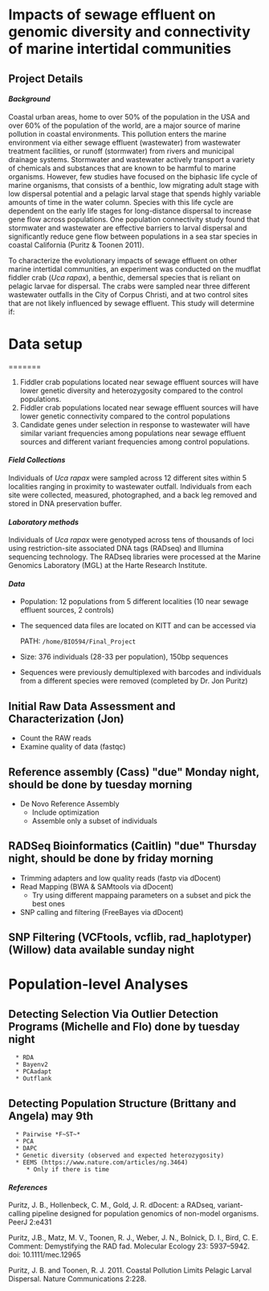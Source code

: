 # Impacts of sewage effluent on genomic diversity and connectivity of marine intertidal communities

## Project Details

#### _Background_
Coastal urban areas, home to over 50% of the population in the USA and over 60% of the population of the world, are a major source of marine pollution in coastal environments. This pollution enters the marine environment via either sewage effluent (wastewater) from wastewater treatment facilities, or runoff (stormwater) from rivers and municipal drainage systems. Stormwater and wastewater actively transport a variety of chemicals and substances that are known to be harmful to marine organisms. However, few studies have focused on the biphasic life cycle of marine organisms, that consists of a benthic, low migrating adult stage with low dispersal potential and a pelagic larval stage that spends highly variable amounts of time in the water column. Species with this life cycle are dependent on the early life stages for long-distance dispersal to increase gene flow across populations. One population connectivity study found that stormwater and wastewater are effective barriers to larval dispersal and significantly reduce gene flow between populations in a sea star species in coastal California (Puritz & Toonen 2011).

To characterize the evolutionary impacts of sewage effluent on other marine intertidal communities, an experiment was conducted on the mudflat fiddler crab (_Uca rapax_), a benthic, demersal species that is reliant on pelagic larvae for dispersal. The crabs were sampled near three different wastewater outfalls in the City of Corpus Christi, and at two control sites that are not likely influenced by sewage effluent. This study will determine if:

# Data setup
=======
1.	Fiddler crab populations located near sewage effluent sources will have lower genetic diversity and heterozygosity compared to the control populations.
2.	Fiddler crab populations located near sewage effluent sources will have lower genetic connectivity compared to the control populations
3.	Candidate genes under selection in response to wastewater will have similar variant frequencies among populations near sewage effluent sources and different variant frequencies among control populations.

#### _Field Collections_

Individuals of _Uca rapax_ were sampled across 12 different sites within 5 localities ranging in proximity to wastewater outfall. Individuals from each site were collected, measured, photographed, and a back leg removed and stored in DNA preservation buffer.

#### _Laboratory methods_

Individuals of _Uca rapax_ were genotyped across tens of thousands of loci using restriction-site associated DNA tags (RADseq) and Illumina sequencing technology. The RADseq libraries were processed at the Marine Genomics Laboratory (MGL) at the Harte Research Institute.

#### _Data_

* Population: 12 populations from 5 different localities (10 near sewage effluent sources, 2 controls)
* The sequenced data files are located on KITT and can be accessed via

  PATH:  `/home/BIO594/Final_Project`
* Size: 376 individuals (28-33 per population), 150bp sequences
* Sequences were previously demultiplexed with barcodes and individuals from a different species were removed (completed by Dr. Jon Puritz)


## Initial Raw Data Assessment and Characterization (Jon)
  * Count the RAW reads
  * Examine quality of data (fastqc)

## Reference assembly (Cass) "due" Monday night, should be done by tuesday morning
   * De Novo Reference Assembly 
      * Include optimization
      * Assemble only a subset of individuals

## RADSeq Bioinformatics (Caitlin) "due" Thursday night, should be done by friday morning 
   * Trimming adapters and low quality reads (fastp via dDocent)
   * Read Mapping (BWA & SAMtools via dDocent)
      * Try using different mappaing parameters on a subset and pick the best ones
   * SNP calling and filtering (FreeBayes via dDocent)

## SNP Filtering (VCFtools, vcflib, rad_haplotyper) (Willow) data available sunday night 

# Population-level Analyses

## Detecting Selection Via Outlier Detection Programs (Michelle and Flo) done by tuesday night 
      * RDA 
      * Bayenv2
      * PCAadapt
      * Outflank

## Detecting Population Structure (Brittany and Angela) may 9th
      * Pairwise *F~ST~*
      * PCA
      * DAPC
      * Genetic diversity (observed and expected heterozygosity)
      * EEMS (https://www.nature.com/articles/ng.3464)
         * Only if there is time

#### _References_

Puritz, J. B., Hollenbeck, C. M., Gold, J. R. dDocent: a RADseq, variant-calling pipeline designed for population genomics of non-model organisms. PeerJ 2:e431

Puritz, J.B., Matz, M. V., Toonen, R. J., Weber, J. N., Bolnick, D. I., Bird, C. E. Comment: Demystifying the RAD fad. Molecular Ecology 23: 5937–5942. doi: 10.1111/mec.12965

Puritz, J. B. and Toonen, R. J. 2011. Coastal Pollution Limits Pelagic Larval Dispersal. Nature Communications 2:228.

